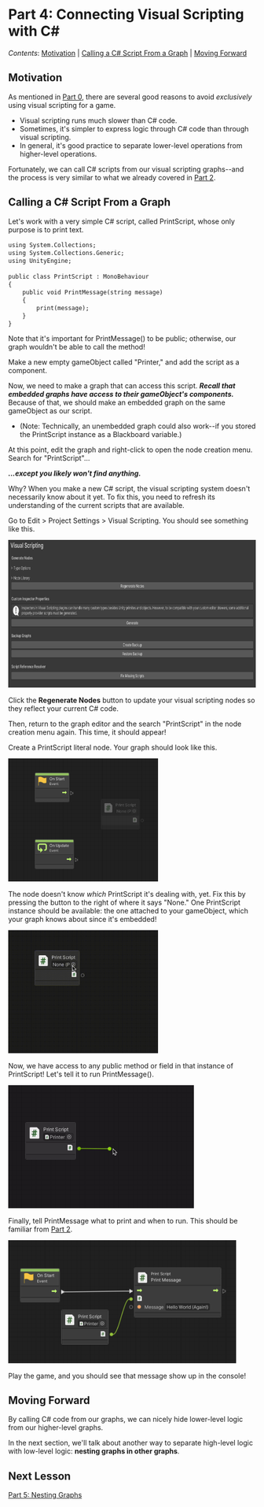 # Part 4: Connecting Visual Scripting with C#

*Contents*: [Motivation](#motivation) | [Calling a C# Script From a Graph](#calling-a-c-script-from-a-graph) | [Moving Forward](#moving-forward)

## Motivation

As mentioned in [Part 0](0_WhyVisualScripting.md), there are several good reasons to avoid *exclusively* using visual scripting for a game. 
- Visual scripting runs much slower than C# code.
- Sometimes, it's simpler to express logic through C# code than through visual scripting.
- In general, it's good practice to separate lower-level operations from higher-level operations.

Fortunately, we can call C# scripts from our visual scripting graphs--and the process is very similar to what we already covered in [Part 2](2_GraphsNodesAndFlow.md).

## Calling a C# Script From a Graph

Let's work with a very simple C# script, called PrintScript, whose only purpose is to print text.

```
using System.Collections;
using System.Collections.Generic;
using UnityEngine;

public class PrintScript : MonoBehaviour
{
    public void PrintMessage(string message)
    {
        print(message);
    }
}
```

Note that it's important for PrintMessage() to be public; otherwise, our graph wouldn't be able to call the method!

Make a new empty gameObject called "Printer," and add the script as a component.

Now, we need to make a graph that can access this script. ***Recall that embedded graphs have access to their gameObject's components.*** Because of that, we should make an embedded graph on the same gameObject as our script.
- (Note: Technically, an unembedded graph could also work--if you stored the PrintScript instance as a Blackboard variable.)

At this point, edit the graph and right-click to open the node creation menu. Search for "PrintScript"...

***...except you likely won't find anything.***

Why? When you make a new C# script, the visual scripting system doesn't necessarily know about it yet. To fix this, you need to refresh its understanding of the current scripts that are available.

Go to Edit > Project Settings > Visual Scripting. You should see something like this.

<img alt="img1.png" height="300" src="../Images/4/img1.png"/>

Click the **Regenerate Nodes** button to update your visual scripting nodes so they reflect your current C# code.

Then, return to the graph editor and the search "PrintScript" in the node creation menu again. This time, it should appear!

Create a PrintScript literal node. Your graph should look like this.

<img alt="img2.png" height="250" src="../Images/4/img2.png"/>

The node doesn't know *which* PrintScript it's dealing with, yet. Fix this by pressing the button to the right of where it says "None." One PrintScript instance should be available: the one attached to your gameObject, which your graph knows about since it's embedded!

<img alt="img3.png" height="250" src="../Images/4/img3.gif"/>

Now, we have access to any public method or field in that instance of PrintScript! Let's tell it to run PrintMessage().

<img alt="img4.png" height="250" src="../Images/4/img4.gif"/>

Finally, tell PrintMessage what to print and when to run. This should be familiar from [Part 2](2_GraphsNodesAndFlow.md).

<img alt="img4.png" height="250" src="../Images/4/img5.png"/>

Play the game, and you should see that message show up in the console!


## Moving Forward

By calling C# code from our graphs, we can nicely hide lower-level logic from our higher-level graphs.

In the next section, we'll talk about another way to separate high-level logic with low-level logic: **nesting graphs in other graphs**.

## Next Lesson

[Part 5: Nesting Graphs](5_NestingGraphs.md)